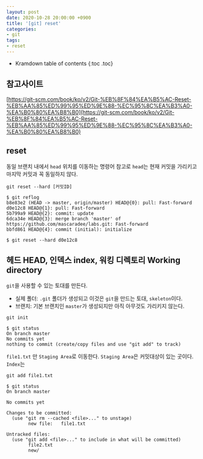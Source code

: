 ```yaml
---
layout: post
date: 2020-10-28 20:00:00 +0900
title: '[git] reset'
categories:
- git
tags:
- reset
---
```


* Kramdown table of contents
{:toc .toc}

## 참고사이트

[https://git-scm.com/book/ko/v2/Git-%EB%8F%84%EA%B5%AC-Reset-%EB%AA%85%ED%99%95%ED%9E%88-%EC%95%8C%EA%B3%A0-%EA%B0%80%EA%B8%B0](https://git-scm.com/book/ko/v2/Git-%EB%8F%84%EA%B5%AC-Reset-%EB%AA%85%ED%99%95%ED%9E%88-%EC%95%8C%EA%B3%A0-%EA%B0%80%EA%B8%B0)

## reset

동일 브랜치 내에서 `head` 위치를 이동하는 명령어 참고로 `head`는 현재 커밋을 가리키고 마지막 커밋과 꼭 동일하지 않다.

`git reset --hard [커밋ID]`

```git
$ git reflog
b8e83e2 (HEAD -> master, origin/master) HEAD@{0}: pull: Fast-forward
d0e12c8 HEAD@{1}: pull: Fast-forward
5b799a9 HEAD@{2}: commit: update
6dca34e HEAD@{3}: merge branch 'master' of https://github.com/mascaradee/labs.git: Fast-forward
bbfd861 HEAD@{4}: commit (initial): initialize

$ git reset --hard d0e12c8
```

## 헤드 HEAD, 인덱스 index, 워킹 디렉토리 Working directory

`git`을 사용할 수 있는 토대를 만든다.  
- 실제 폴더: `.git` 폴더가 생성되고 이것은 `git`을 만드는 토대, `skeleton`이다.
- 브랜치: 기본 브랜치인 `master`가 생성되지만 아직 아무것도 가리키지 않는다.  

`git init`

```
$ git status
On branch master
No commits yet
nothing to commit (create/copy files and use "git add" to track)
```

`file1.txt` 만 `Staging Area`로 이동한다. `Staging Area`은 커밋대상이 있는 곳이다.
`Index`는   

`git add file1.txt`

```
$ git status
On branch master

No commits yet

Changes to be committed:
  (use "git rm --cached <file>..." to unstage)
        new file:   file1.txt

Untracked files:
  (use "git add <file>..." to include in what will be committed)
        file2.txt
        new/
```
